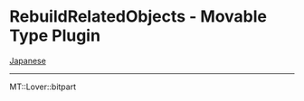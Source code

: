 RebuildRelatedObjects - Movable Type Plugin
=================

[Japanese](README.ja.md)



---

MT::Lover::bitpart